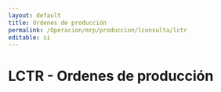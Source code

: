 ```yaml
---
layout: default
title: Ordenes de producción
permalink: /Operacion/mrp/produccion/lconsulta/lctr
editable: si
---
```


# LCTR - Ordenes de producción

